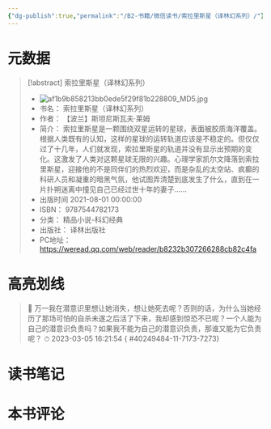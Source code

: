 ```yaml
---
{"dg-publish":true,"permalink":"/B2-书籍/微信读书/索拉里斯星（译林幻系列）/"}
---
```


# 元数据
> [!abstract] 索拉里斯星（译林幻系列）
> - ![af1b9b858213bb0ede5f29f81b228809_MD5.jpg](/img/user/images/af1b9b858213bb0ede5f29f81b228809_MD5.jpg)
> - 书名： 索拉里斯星（译林幻系列）
> - 作者： 【波兰】斯坦尼斯瓦夫·莱姆
> - 简介： 索拉里斯星是一颗围绕双星运转的星球，表面被胶质海洋覆盖。根据人类既有的认知，这样的星球的运转轨道应该是不稳定的。但仅仅过了十几年，人们就发现，索拉里斯星的轨道并没有显示出预期的变化。这激发了人类对这颗星球无限的兴趣。心理学家凯尔文降落到索拉里斯星，迎接他的不是同伴们的热烈欢迎，而是杂乱的太空站、疯癫的科研人员和凝重的暗黑气氛，他试图弄清楚到底发生了什么，直到在一片扑朔迷离中撞见自己已经过世十年的妻子……
> - 出版时间 2021-08-01 00:00:00
> - ISBN： 9787544782173
> - 分类： 精品小说-科幻经典
> - 出版社： 译林出版社
> - PC地址：https://weread.qq.com/web/reader/b8232b307266288cb82c4fa

# 高亮划线



> 📌 万一我在潜意识里想让她消失，想让她死去呢？否则的话，为什么当她经历了那场可怕的自杀未遂之后活了下来，我却感到惊恐不已呢？一个人能为自己的潜意识负责吗？如果我不能为自己的潜意识负责，那谁又能为它负责呢？ 
> ⏱ 2023-03-05 16:21:54
{ #40249484-11-7173-7273}


# 读书笔记

# 本书评论

